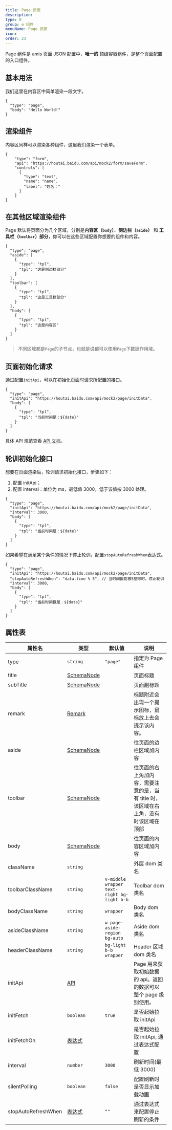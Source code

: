 ```yaml
---
title: Page 页面
description:
type: 0
group: ⚙ 组件
menuName: Page 页面
icon:
order: 23
---
```


Page 组件是 amis 页面 JSON 配置中，**唯一的** 顶级容器组件，是整个页面配置的入口组件。

## 基本用法

我们这里在内容区中简单渲染一段文字。

```schema:height="200"
{
  "type": "page",
  "body": "Hello World!"
}
```

## 渲染组件

内容区同样可以渲染各种组件，这里我们渲染一个表单。

```schema:height="300" scope="body"
{
    "type": "form",
    "api": "https://houtai.baidu.com/api/mock2/form/saveForm",
    "controls": [
      {
        "type": "text",
        "name": "name",
        "label": "姓名："
      }
    ]
}
```

## 在其他区域渲染组件

Page 默认将页面分为几个区域，分别是**内容区（`body`）**、**侧边栏（`aside`）** 和 **工具栏（`toolbar`）部分**，你可以在这些区域配置你想要的组件和内容。

```schema:height="300"
{
  "type": "page",
  "aside": [
    {
      "type": "tpl",
      "tpl": "这是侧边栏部分"
    }
  ],
  "toolbar": [
    {
      "type": "tpl",
      "tpl": "这是工具栏部分"
    }
  ],
  "body": [
    {
      "type": "tpl",
      "tpl": "这是内容区"
    }
  ]
}
```

> 不同区域都是`Page`的子节点，也就是说都可以使用`Page`下数据作用域。

## 页面初始化请求

通过配置`initApi`，可以在初始化页面时请求所配置的接口。

```schema:height="200"
{
  "type": "page",
  "initApi": "https://houtai.baidu.com/api/mock2/page/initData",
  "body": [
    {
      "type": "tpl",
      "tpl": "当前时间是：${date}"
    }
  ]
}
```

具体 API 规范查看 [API 文档](../types/api)。

## 轮训初始化接口

想要在页面渲染后，轮训请求初始化接口，步骤如下：

1. 配置 initApi；
2. 配置 interval：单位为 ms，最低值 3000，低于该值按 3000 处理。

```schema:height="200"
{
  "type": "page",
  "initApi": "https://houtai.baidu.com/api/mock2/page/initData",
  "interval": 3000,
  "body": [
    {
      "type": "tpl",
      "tpl": "当前时间是：${date}"
    }
  ]
}
```

如果希望在满足某个条件的情况下停止轮训，配置`stopAutoRefreshWhen`表达式。

```schema:height="200"
{
  "type": "page",
  "initApi": "https://houtai.baidu.com/api/mock2/page/initData",
  "stopAutoRefreshWhen": "data.time % 5", // 当时间戳能被5整除时，停止轮训
  "interval": 3000,
  "body": [
    {
      "type": "tpl",
      "tpl": "当前时间戳是：${date}"
    }
  ]
}
```

## 属性表

| 属性名              | 类型                              | 默认值                                     | 说明                                                                                  |
| ------------------- | --------------------------------- | ------------------------------------------ | ------------------------------------------------------------------------------------- |
| type                | `string`                          | `"page"`                                   | 指定为 Page 组件                                                                      |
| title               | [SchemaNode](../types/schemanode) |                                            | 页面标题                                                                              |
| subTitle            | [SchemaNode](../types/schemanode) |                                            | 页面副标题                                                                            |
| remark              | [Remark](./remark)                |                                            | 标题附近会出现一个提示图标，鼠标放上去会提示该内容。                                  |
| aside               | [SchemaNode](../types/schemanode) |                                            | 往页面的边栏区域加内容                                                                |
| toolbar             | [SchemaNode](../types/schemanode) |                                            | 往页面的右上角加内容，需要注意的是，当有 title 时，该区域在右上角，没有时该区域在顶部 |
| body                | [SchemaNode](../types/schemanode) |                                            | 往页面的内容区域加内容                                                                |
| className           | `string`                          |                                            | 外层 dom 类名                                                                         |
| toolbarClassName    | `string`                          | `v-middle wrapper text-right bg-light b-b` | Toolbar dom 类名                                                                      |
| bodyClassName       | `string`                          | `wrapper`                                  | Body dom 类名                                                                         |
| asideClassName      | `string`                          | `w page-aside-region bg-auto`              | Aside dom 类名                                                                        |
| headerClassName     | `string`                          | `bg-light b-b wrapper`                     | Header 区域 dom 类名                                                                  |
| initApi             | [API](../types/api)               |                                            | Page 用来获取初始数据的 api。返回的数据可以整个 page 级别使用。                       |
| initFetch           | `boolean`                         | `true`                                     | 是否起始拉取 initApi                                                                  |
| initFetchOn         | [表达式](../concepts/expression)  |                                            | 是否起始拉取 initApi, 通过表达式配置                                                  |
| interval            | `number`                          | `3000`                                     | 刷新时间(最低 3000)                                                                   |
| silentPolling       | `boolean`                         | `false`                                    | 配置刷新时是否显示加载动画                                                            |
| stopAutoRefreshWhen | [表达式](../concepts/expression)  | `""`                                       | 通过表达式来配置停止刷新的条件                                                        |
